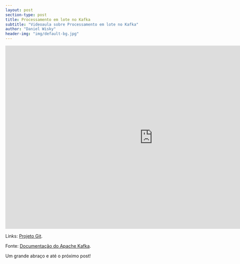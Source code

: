 ```yaml
---
layout: post
section-type: post
title: Processamento em lote no Kafka
subtitle: "Videoaula sobre Processamento em lote no Kafka"
author: "Daniel Wisky"
header-img: "img/default-bg.jpg"
---
```


<iframe width="917" height="573" src="https://www.youtube-nocookie.com/embed/Rj_sv6dqVVE" title="Apache Kafka - Processamento em lote" frameborder="0" allow="accelerometer; autoplay; clipboard-write; encrypted-media; gyroscope; picture-in-picture" allowfullscreen></iframe>

Links:
<a href="https://github.com/danielwisky/daily-challenge" target="\_blank">Projeto Git</a>.

Fonte:
<a href="https://kafka.apache.org/documentation/" target="\_blank">Documentação do Apache Kafka</a>.

Um grande abraço e até o próximo post!
